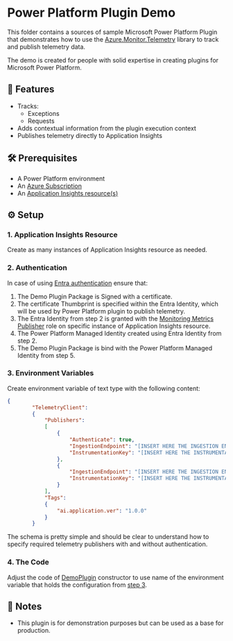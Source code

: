 # Power Platform Plugin Demo

This folder contains a sources of sample Microsoft Power Platform Plugin that demonstrates how to use the [Azure.Monitor.Telemetry](https://github.com/stas-sultanov/azure-monitor-telemetry) library to track and publish telemetry data.

The demo is created for people with solid expertise in creating plugins for Microsoft Power Platform.

## 🚀 Features

- Tracks:
  - Exceptions
  - Requests
- Adds contextual information from the plugin execution context
- Publishes telemetry directly to Application Insights

## 🛠 Prerequisites

- A Power Platform environment
- An [Azure Subscription][azure_subscription]
- An [Application Insights resource(s)][app_insights_info]

## ⚙️ Setup

### 1. Application Insights Resource
Create as many instances of Application Insights resource as needed.

### 2. Authentication

In case of using [Entra authentication][app_insights_entra_auth] ensure that:
1. The Demo Plugin Package is Signed with a certificate.
2. The certificate Thumbprint is specified within the Entra Identity, which will be used by Power Platform plugin to publish telemetry.
3. The Entra Identity from step 2 is granted with the [Monitoring Metrics Publisher][azure_rbac_monitoring_metrics_publisher] role on specific instance of Application Insights resource.
5. The Power Platform Managed Identity created using Entra Identity from step 2.
6. The Demo Plugin Package is bind with the Power Platform Managed Identity from step 5.

### 3. Environment Variables

Create environment variable of text type with the following content:

```json
{
		"TelemetryClient":
		{
			"Publishers":
			[
				{
					"Authenticate": true,
					"IngestionEndpoint": "[INSERT HERE THE INGESTION ENDPOINT #A]",
					"InstrumentationKey": "[INSERT HERE THE INSTRUMENTATION KEY #A]"
				},
				{
					"IngestionEndpoint": "[INSERT HERE THE INGESTION ENDPOINT #B]",
					"InstrumentationKey": "[INSERT HERE THE INSTRUMENTATION KEY #B]"
				}
			],
			"Tags":
			{
				"ai.application.ver": "1.0.0"
			}
		}
```

The schema is pretty simple and should be clear to understand how to specify required telemetry publishers with and without authentication.

### 4. The Code

Adjust the code of [DemoPlugin](/telemetry-client/power-platform-plugin/src/Code/DemoPlugin.cs) constructor to use name of the environment variable that holds the configuration from [step 3](#3-environment-variables).

## 📌 Notes

- This plugin is for demonstration purposes but can be used as a base for production.

[azure_subscription]: https://azure.microsoft.com/free/dotnet/
[azure_rbac_monitoring_metrics_publisher]: https://learn.microsoft.com/azure/role-based-access-control/built-in-roles/monitor#monitoring-metrics-publisher
[app_insights_info]: https://learn.microsoft.com/azure/azure-monitor/app/app-insights-overview
[app_insights_entra_auth]: https://learn.microsoft.com/azure/azure-monitor/app/azure-ad-authentication
